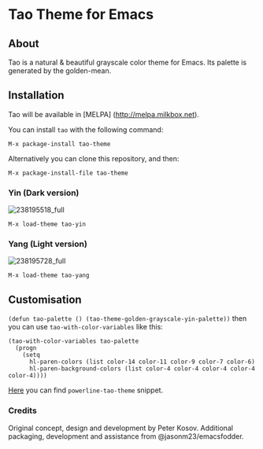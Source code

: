 # Tao Theme for Emacs

## About

Tao is a natural & beautiful grayscale color theme for Emacs. Its palette is generated by the golden-mean.

## Installation

Tao will be available in [MELPA] (http://melpa.milkbox.net).

You can install `tao` with the following command:

`M-x package-install tao-theme`

Alternatively you can clone this repository, and then:

`M-x package-install-file tao-theme`

### Yin (Dark version)

![238195518_full](https://cloud.githubusercontent.com/assets/977130/9500092/3134df24-4c2c-11e5-9646-9646a042b679.png)

`M-x load-theme tao-yin`

### Yang (Light version)

![238195728_full](https://cloud.githubusercontent.com/assets/977130/9500093/3137dbfc-4c2c-11e5-87b4-27603fa676d2.png)

`M-x load-theme tao-yang`

## Customisation

`(defun tao-palette () (tao-theme-golden-grayscale-yin-palette))` then you can use `tao-with-color-variables` like this:

```
(tao-with-color-variables tao-palette 
  (progn
    (setq 
      hl-paren-colors (list color-14 color-11 color-9 color-7 color-6)
      hl-paren-background-colors (list color-4 color-4 color-4 color-4 color-4))))

```

[Here](https://github.com/11111000000/emacs-d) you can find `powerline-tao-theme` snippet.

### Credits

Original concept, design and development by Peter Kosov.  Additional
packaging, development and assistance from @jasonm23/emacsfodder.
